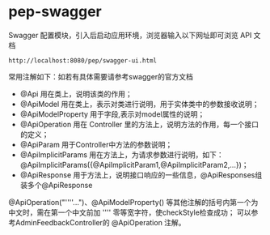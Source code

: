 pep-swagger
===========

Swagger 配置模块，引入后启动应用环境，浏览器输入以下网址即可浏览 API 文档

```
http://localhost:8080/pep/swagger-ui.html
```

常用注解如下：如若有具体需要请参考swagger的官方文档
- @Api 用在类上，说明该类的作用；
- @ApiModel 用在类上，表示对类进行说明，用于实体类中的参数接收说明；
- @ApiModelProperty 用于字段,表示对model属性的说明；
- @ApiOperation 用在 Controller 里的方法上，说明方法的作用，每一个接口的定义；
- @ApiParam 用于Controller中方法的参数说明；
- @ApiImplicitParams 用在方法上，为请求参数进行说明，如下：@ApiImplicitParams({@ApiImplicitParam1,@ApiImplicitParam2,...})；
- @ApiResponse 用于方法上，说明接口响应的一些信息，@ApiResponses组装多个@ApiResponse

@ApiOperation("''‍''...")、@ApiModelProperty() 等其他注解的括号内第一个为中文时，需在第一个中文前加 ''‍'' 零等宽字符，使checkStyle检查成功；
可以参考AdminFeedbackController的 @ApiOperation 注解。
